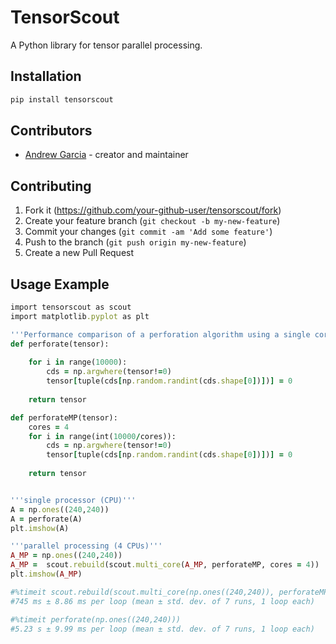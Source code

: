 # TensorScout
A Python library for tensor parallel processing.

## Installation

```ruby
pip install tensorscout
```

## Contributors

- [Andrew Garcia](https://github.com/andrewrgarcia) - creator and maintainer

## Contributing

1. Fork it (<https://github.com/your-github-user/tensorscout/fork>)
2. Create your feature branch (`git checkout -b my-new-feature`)
3. Commit your changes (`git commit -am 'Add some feature'`)
4. Push to the branch (`git push origin my-new-feature`)
5. Create a new Pull Request

## Usage Example

```ruby
import tensorscout as scout
import matplotlib.pyplot as plt

'''Performance comparison of a perforation algorithm using a single core (CPU) v. four cores in parallel'''  
def perforate(tensor):
    
    for i in range(10000):
        cds = np.argwhere(tensor!=0)
        tensor[tuple(cds[np.random.randint(cds.shape[0])])] = 0 
    
    return tensor

def perforateMP(tensor):
    cores = 4
    for i in range(int(10000/cores)):
        cds = np.argwhere(tensor!=0)
        tensor[tuple(cds[np.random.randint(cds.shape[0])])] = 0 
    
    return tensor


'''single processor (CPU)'''
A = np.ones((240,240))
A = perforate(A)
plt.imshow(A)

'''parallel processing (4 CPUs)'''
A_MP = np.ones((240,240))
A_MP =  scout.rebuild(scout.multi_core(A_MP, perforateMP, cores = 4))
plt.imshow(A_MP)

#%timeit scout.rebuild(scout.multi_core(np.ones((240,240)), perforateMP, cores = 4))
#745 ms ± 8.86 ms per loop (mean ± std. dev. of 7 runs, 1 loop each)

#%timeit perforate(np.ones((240,240)))
#5.23 s ± 9.99 ms per loop (mean ± std. dev. of 7 runs, 1 loop each)

```
